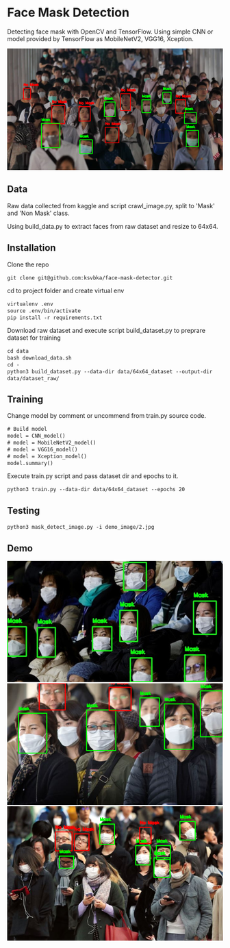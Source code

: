# Face Mask Detection

Detecting face mask with OpenCV and TensorFlow. Using simple CNN or model provided by TensorFlow as MobileNetV2, VGG16, Xception.

![Demo](doc/4.jpg)

## Data

Raw data collected from kaggle and script crawl_image.py, split to 'Mask' and 'Non Mask' class.

Using build_data.py to extract faces from raw dataset and resize to 64x64.

## Installation

Clone the repo

```
git clone git@github.com:ksvbka/face-mask-detector.git
```
cd to project folder and create virtual env

```
virtualenv .env
source .env/bin/activate
pip install -r requirements.txt
```

Download raw dataset and execute script build_dataset.py to preprare dataset for training
```
cd data
bash download_data.sh
cd -
python3 build_dataset.py --data-dir data/64x64_dataset --output-dir data/dataset_raw/
```
## Training

Change model by comment or uncommend from train.py source code.

```
# Build model
model = CNN_model()
# model = MobileNetV2_model()
# model = VGG16_model()
# model = Xception_model()
model.summary()
```

Execute train.py script and pass dataset dir and epochs to it.
```
python3 train.py --data-dir data/64x64_dataset --epochs 20
```

## Testing

```
python3 mask_detect_image.py -i demo_image/2.jpg
```
## Demo

![Demo](doc/1.jpg)
![Demo](doc/2.jpg)
![Demo](doc/3.jpg)
